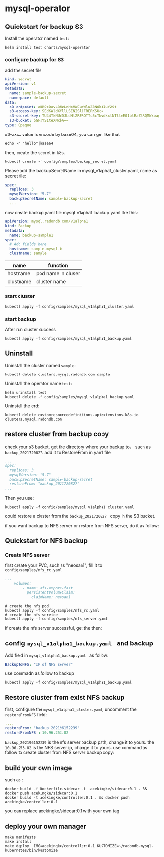 # mysql-operator

## Quickstart for backup S3

Install the operator named `test`:

```shell
helm install test charts/mysql-operator
```

### configure backup for S3

add the secret file
```yaml
kind: Secret
apiVersion: v1
metadata:
  name: sample-backup-secret
  namespace: default
data:
  s3-endpoint: aHR0cDovL3MzLnNoMWEucWluZ3N0b3IuY29t
  s3-access-key: SEdKWldXVllLSENISllFRERKSUc=
  s3-secret-key: TU44TkNUdDJLdHlZREROTTc5cTNwdkxtNTlteE01blRaZlRQMWxoag==
  s3-bucket: bGFsYS1teXNxbA==
type: Opaque

```
s3-xxxx value is encode by base64, you can get like that
```shell
echo -n "hello"|base64
```
then, create the secret in k8s.
```
kubectl create -f config/samples/backup_secret.yaml
```
Please add the backupSecretName in mysql_v1apha1_cluster.yaml, name as secret file:
```yaml
spec:
  replicas: 3
  mysqlVersion: "5.7"
  backupSecretName: sample-backup-secret
  ...
```
now create backup yaml file mysql_v1apha1_backup.yaml like this:

```yaml
apiVersion: mysql.radondb.com/v1alpha1
kind: Backup
metadata:
  name: backup-sample1
spec:
  # Add fields here
  hostname: sample-mysql-0
  clustname: sample

```
| name | function  | 
|------|--------|
|hostname|pod name in cluser|
|clustname|cluster name|

### start cluster

```shell
kubectl apply -f config/samples/mysql_v1alpha1_cluster.yaml     
```
### start backup
After run cluster success
```shell
kubectl apply -f config/samples/mysql_v1alpha1_backup.yaml
```

## Uninstall

Uninstall the cluster named `sample`:

```shell
kubectl delete clusters.mysql.radondb.com sample
```

Uninstall the operator name `test`:

```shell
helm uninstall test
kubectl delete -f config/samples/mysql_v1alpha1_backup.yaml
```

Uninstall the crd:

```shell
kubectl delete customresourcedefinitions.apiextensions.k8s.io clusters.mysql.radondb.com
```


## restore cluster from backup copy
check your s3 bucket, get the directory where your backup to， such as `backup_2021720827`.
add  it to RestoreFrom in yaml file
```yaml
...
spec:
  replicas: 3
  mysqlVersion: "5.7"
  backupSecretName: sample-backup-secret
  restoreFrom: "backup_2021720827"
...
```
Then you use:
```shell
kubectl apply -f config/samples/mysql_v1alpha1_cluster.yaml     
```
could restore a cluster from the `backup_2021720827 ` copy in the S3 bucket. 

if you want backup to NFS server or restore from NFS server, do it as follow:

## Quickstart for  NFS backup

### Create NFS server
first create your PVC, such as "neosan1", fill it to `config/samples/nfs_rc.yaml ` 
```yaml
...
    volumes:
        - name: nfs-export-fast
          persistentVolumeClaim:
            claimName: neosan1
```
 ```shell
# create the nfs pod
kubectl apply -f config/samples/nfs_rc.yaml 
# create the nfs service
kubectl apply -f config/samples/nfs_server.yaml 
 ```
if create the nfs server successful, get the then:

## config `mysql_v1alpha1_backup.yaml ` and backup
Add field in `mysql_v1alpha1_backup.yaml ` as follow:
```yaml
BackupToNFS: "IP of NFS server"
```
use commadn as follow to backup
```shell
kubectl apply -f config/samples/mysql_v1alpha1_backup.yaml
```
 
 ## Restore cluster from exist NFS backup
 first, configure the `mysql_v1alpha1_cluster.yaml`, uncomment the `restoreFromNFS` field:
 ```yaml
 ....
 restoreFrom: "backup_202196152239"
 restoreFromNFS : 10.96.253.82
 ```
 `backup_202196152239` is the nfs server backup path, change it to yours.
 the `10.96.253.82` is the NFS server ip, change it to yours.
 use command as follow to create cluster from NFS server backup copy:

 ## build your own image
 such as :
 ```
 docker build -f Dockerfile.sidecar -t  acekingke/sidecar:0.1 . && docker push acekingke/sidecar:0.1
 docker build -t acekingke/controller:0.1 . && docker push acekingke/controller:0.1
 ```
 you can replace acekingke/sidecar:0.1 with your own tag

 ## deploy your own manager
```shell
make manifests
make install 
make deploy  IMG=acekingke/controller:0.1 KUSTOMIZE=~/radondb-mysql-kubernetes/bin/kustomize 
```
